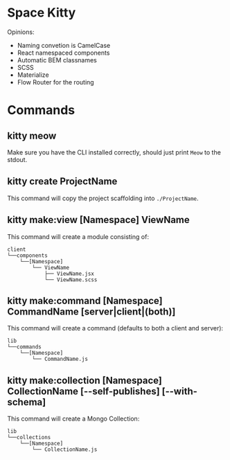 Space Kitty
===========

Opinions:

* Naming convetion is CamelCase
* React namespaced components
* Automatic BEM classnames
* SCSS
* Materialize
* Flow Router for the routing

# Commands

## kitty meow

Make sure you have the CLI installed correctly, should just print `Meow` to the stdout.

## kitty create ProjectName

This command will copy the project scaffolding into `./ProjectName`.

## kitty make:view [Namespace] ViewName

This command will create a module consisting of:

```
client
└──components
    └──[Namespace]
        └── ViewName
            ├── ViewName.jsx
            └── ViewName.scss
```

## kitty make:command [Namespace] CommandName [server|client|(both)]

This command will create a command (defaults to both a client and server):

```
lib
└──commands
    └──[Namespace]
        └── CommandName.js
```

## kitty make:collection [Namespace] CollectionName [--self-publishes] [--with-schema]

This command will create a Mongo Collection:

```
lib
└──collections
    └──[Namespace]
        └── CollectionName.js
```